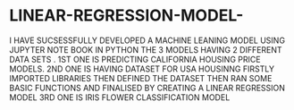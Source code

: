 # LINEAR-REGRESSION-MODEL-
I HAVE SUCSESSFULLY DEVELOPED A MACHINE LEANING MODEL USING JUPYTER NOTE BOOK IN PYTHON 
THE 3 MODELS HAVING 2 DIFFERENT DATA SETS .
1ST ONE IS PREDICTING CALIFORNIA HOUSING PRICE MODELS. 
2ND ONE IS HAVING DATASET FOR USA HOUSINNG
FIRSTLY  IMPORTED LIBRARIES
THEN DEFINED THE DATASET
THEN RAN SOME BASIC FUNCTIONS AND FINALISED BY CREATING A LINEAR REGRESSION MODEL
3RD ONE IS IRIS FLOWER CLASSIFICATION MODEL 
